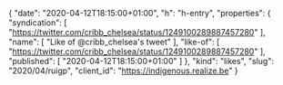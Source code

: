 {
  "date": "2020-04-12T18:15:00+01:00",
  "h": "h-entry",
  "properties": {
    "syndication": [
      "https://twitter.com/cribb_chelsea/status/1249100289887457280"
    ],
    "name": [
      "Like of @cribb_chelsea's tweet"
    ],
    "like-of": [
      "https://twitter.com/cribb_chelsea/status/1249100289887457280"
    ],
    "published": [
      "2020-04-12T18:15:00+01:00"
    ]
  },
  "kind": "likes",
  "slug": "2020/04/ruigp",
  "client_id": "https://indigenous.realize.be"
}
